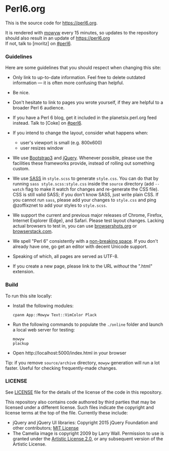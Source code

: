 # Perl6.org
This is the source code for <https://perl6.org>.

It is rendered with [mowyw](https://perlgeek.de/en/software/mowyw)
every 15 minutes, so updates to the repository should also result in
an update of <https://perl6.org>  
If not, talk to [moritz] on
[#perl6](https://chat.mibbit.com/?channel=%23perl6&server=irc.freenode.net).

### Guidelines
Here are some guidelines that you should respect when changing this site:

  * Only link to up-to-date information. Feel free to delete outdated
    information — it is often more confusing than helpful.

  * Be nice.

  * Don't hesitate to link to pages you wrote yourself, if they are helpful to
    a broader Perl 6 audience.

  * If you have a Perl 6 blog, get it included in the planetsix.perl.org feed
    instead. Talk to \[Coke\] on [#perl6](https://chat.mibbit.com/?channel=%23perl6&server=irc.freenode.net).

  * If you intend to change the layout, consider what happens when:

      - user's viewport is small (e.g. 800x600)
      - user resizes window

  * We use [Bootstrap3](http://getbootstrap.com/) and
    [jQuery](http://jquery.com/). Whenever possible, please use the facilities
    these frameworks provide, instead of rolling out something custom.

  * We use [SASS](http://sass-lang.com/) in `style.scss` to generate
    `style.css`. You can do that by running `sass style.scss:style.css` inside
    the `source` directory (add `--watch` flag to make it watch for changes
    and re-generate the CSS file). CSS is still valid SASS; if you
    don't know SASS, just write plain CSS. If you cannot run `sass`, please
    add your changes to `style.css` and ping @zoffixznet to add your styles
    to `style.scss`.

  * We support the current and previous major releases of Chrome, Firefox,
    Internet Explorer (Edge), and Safari. Please test layout changes. Lacking actual
    browsers to test in, you can use [browsershots.org](http://browsershots.org)
    or [browserstack.com](http://browserstack.com).

  * We spell "Perl 6" consistently with a
    [non-breaking space](https://en.wikipedia.org/wiki/Non-breaking_space#Keyboard_entry_methods).
    If you don't already have one, go get an editor with decent Unicode support.

  * Speaking of which, all pages are served as UTF-8.

  * If you create a new page, please link to the URL *without* the
    ".html" extension.

### Build
To run this site locally:

  - Install the following modules:

    `cpanm App::Mowyw Text::VimColor Plack`

  - Run the following commands to populate the `./online` folder and launch a local web server for testing:
    ```
    mowyw
    plackup
    ```
  - Open http://localhost:5000/index.html in your browser

Tip: if you remove `source/archive` directory, `mowyw` generation will run a
lot faster. Useful for checking frequently-made changes.

### LICENSE

See [LICENSE](LICENSE) file for the details of the license of the code in this repository.

This repository also contains code authored by third parties that may be licensed under a different license. Such
files indicate the copyright and license terms at the top of the file. Currently these include:

* jQuery and jQuery UI libraries: Copyright 2015 jQuery Foundation and other contributors; [MIT License](http://creativecommons.org/licenses/MIT)
* The Camelia image is copyright 2009 by Larry Wall. Permission to use is granted under the [Artistic License 2.0](License), or any subsequent version
of the Artistic License.
